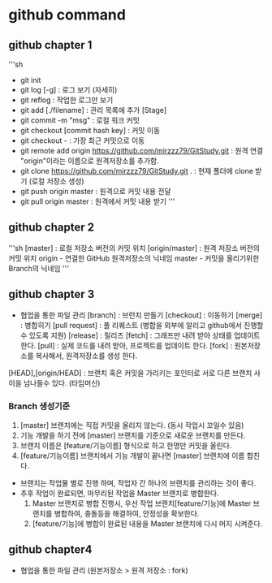 # github command

## github chapter 1
'''sh
- git init
- git log [-g]                      : 로그 보기 (자세히)
- git reflog                        : 작업한 로그만 보기
- git add [./filename]              : 관리 목록에 추가 [Stage]
- git commit -m "msg"               : 로컬 워크 커밋
- git checkout [commit hash key]    : 커밋 이동
- git checkout -                    : 가장 최근 커밋으로 이동
- git remote add origin https://github.com/mirzzz79/GitStudy.git        : 원격 연결 "origin"이라는 이름으로 원격저장소를 추가함.
- git clone https://github.com/mirzzz79/GitStudy.git .                  : 현재 폴더에 clone 받기 (로컬 저장소 생성)
- git push origin master : 원격으로 커밋 내용 전달
- git pull origin master : 원격에서 커밋 내용 받기
'''

## github chapter 2
'''sh
[master]            : 로컬 저장소 버전의 커밋 위치
[origin/master]     : 원격 저장소 버전의 커밋 위치
    origin - 연결한 GitHub 원격저장소의 닉네임
    master - 커밋을 올리기위한 Branch의 닉네임
'''

## github chapter 3
- 협업을 통한 파일 관리
[branch]                : 브런치 만들기
[checkout]              : 이동하기
[merge]                 : 병합히기
[pull request]          : 풀 리퀘스트 (병합을 외부에 알리고 github에서 진행할수 있도록 지원)
[release]               : 릴리즈
[fetch]                 : 그래프만 내려 받아 상태를 업데이트 한다.
[pull]                  : 실제 코드를 내려 받아, 프로젝트를 업데이트 한다.
[fork]                  : 원본저장소를 복사해서, 원격저장소를 생성 한다.

[HEAD],[origin/HEAD]    : 브랜치 혹은 커밋을 가리키는 포인터로 서로 다른 브랜치 사이을 넘나들수 있다. (타임머신)

### Branch 생성기준
1. [master] 브랜치에는 직접 커밋을 올리지 않는다. (동시 작업시 꼬일수 있음)
2. 기능 개발을 하기 전에 [master] 브랜치를 기준으로 새로운 브랜치를 만든다.
3. 브랜치 이름은 [feature/기능이름] 형식으로 하고 한명만 커밋을 올린다.
4. [feature/기능이름] 브랜치에서 기능 개발이 끝나면 [master] 브랜치에 이름 합친다.

- 브랜치는 작업물 별로 진행 하며, 작업자 간 하나의 브랜치를 관리하는 것이 좋다.
- 추후 작업이 완료되면, 마무리된 작업을 Master 브랜치로 병합한다.
    1. Master 브랜치로 병합 진행시, 우선 작업 브랜치[feature/기능]에 Master 브랜치를 병합하여, 충돌등을 해결하여, 안정성을 확보한다.
    2. [feature/기능]에 병합이 완료된 내용을 Master 브랜치에 다시 머지 시켜준다.

## github chapter4 
 - 협업을 통한 파일 관리 (원본저장소 > 원격 저장소 : fork)

